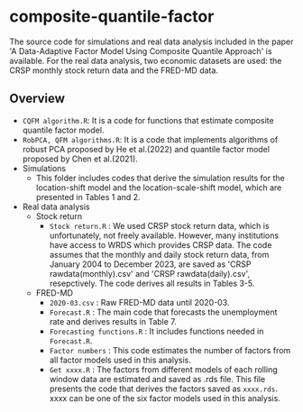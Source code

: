 # composite-quantile-factor
The source code for simulations and real data analysis included in the paper 'A Data-Adaptive Factor Model Using Composite Quantile Approach' is available. For the real data analysis, two economic datasets are used: the CRSP monthly stock return data and the FRED-MD data.

## Overview
- `CQFM algorithm.R`: It is a code for functions that estimate composite quantile factor model. 
- `RobPCA, QFM algorithms.R`: It is a code that implements algorithms of robust PCA proposed by He et al.(2022) and quantile factor model proposed by Chen et al.(2021).
- Simulations
  - This folder includes codes that derive the simulation results for the location-shift model and the location-scale-shift model, which are presented in Tables 1 and 2.
- Real data analysis
  - Stock return 
    - `Stock return.R` : We used CRSP stock return data, which is unfortunately, not freely available. However, many institutions have access to WRDS which provides CRSP data. The code assumes that the monthly and daily stock return data, from January 2004 to December 2023, are saved as 'CRSP rawdata(monthly).csv' and 'CRSP rawdata(daily).csv', resepctively. The code derives all results in Tables 3-5.
  - FRED-MD 
    - `2020-03.csv` : Raw FRED-MD data until 2020-03.
    - `Forecast.R` : The main code that forecasts the unemployment rate and derives results in Table 7.
    - `Forecasting functions.R` : It includes functions needed in `Forecast.R`.
    - `Factor numbers` : This code estimates the number of factors from all factor models used in this analysis.
    - `Get xxxx.R` : The factors from different models of each rolling window data are estimated and saved as .rds file. This file presents the code that derives the factors saved as `xxxx.rds`. xxxx can be one of the six factor models used in this analysis.
